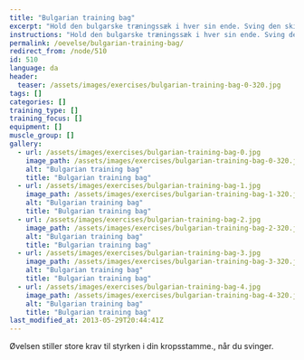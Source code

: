 ```yaml
---
title: "Bulgarian training bag"
excerpt: "Hold den bulgarske træningssæk i hver sin ende. Sving den skiftevis den ene og anden vej rundt om hovedet."
instructions: "Hold den bulgarske træningssæk i hver sin ende. Sving den skiftevis den ene og anden vej rundt om hovedet."
permalink: /oevelse/bulgarian-training-bag/
redirect_from: /node/510
id: 510
language: da
header:
  teaser: /assets/images/exercises/bulgarian-training-bag-0-320.jpg
tags: []
categories: []
training_type: [] 
training_focus: []
equipment: []
muscle_group: []
gallery:
  - url: /assets/images/exercises/bulgarian-training-bag-0.jpg
    image_path: /assets/images/exercises/bulgarian-training-bag-0-320.jpg
    alt: "Bulgarian training bag"
    title: "Bulgarian training bag"
  - url: /assets/images/exercises/bulgarian-training-bag-1.jpg
    image_path: /assets/images/exercises/bulgarian-training-bag-1-320.jpg
    alt: "Bulgarian training bag"
    title: "Bulgarian training bag"
  - url: /assets/images/exercises/bulgarian-training-bag-2.jpg
    image_path: /assets/images/exercises/bulgarian-training-bag-2-320.jpg
    alt: "Bulgarian training bag"
    title: "Bulgarian training bag"
  - url: /assets/images/exercises/bulgarian-training-bag-3.jpg
    image_path: /assets/images/exercises/bulgarian-training-bag-3-320.jpg
    alt: "Bulgarian training bag"
    title: "Bulgarian training bag"
  - url: /assets/images/exercises/bulgarian-training-bag-4.jpg
    image_path: /assets/images/exercises/bulgarian-training-bag-4-320.jpg
    alt: "Bulgarian training bag"
    title: "Bulgarian training bag"
last_modified_at: 2013-05-29T20:44:41Z
---
```


Øvelsen stiller store krav til styrken i din kropsstamme., når du svinger.
